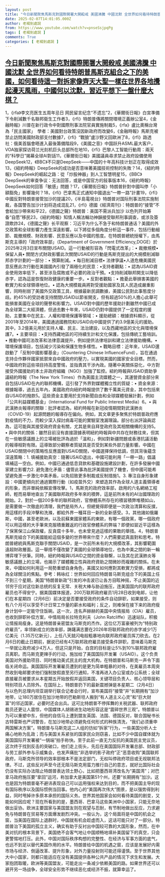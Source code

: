 ```yaml
---
layout: post
title: "今日新聞聚焦馬斯克對國際開署大開殺戒 美國沸騰 中國沈默 全世界如何看待特朗普馬斯克組合之下的美國，如何看待這一對拆家像齊天大聖一樣在世界各地攪起漫天風雨，中國何以沈默，習近平想下一盤什麼大棋？"
date: 2025-02-07T14:01:05.000Z
author: 老楊到處說
from: https://www.youtube.com/watch?v=pnseSsjpqPg
tags: [ 老楊到處說 ]
comments: True
categories: [ 老楊到處說 ]
---
```

<!--1738936865000-->
[今日新聞聚焦馬斯克對國際開署大開殺戒 美國沸騰 中國沈默 全世界如何看待特朗普馬斯克組合之下的美國，如何看待這一對拆家像齊天大聖一樣在世界各地攪起漫天風雨，中國何以沈默，習近平想下一盤什麼大棋？](https://www.youtube.com/watch?v=pnseSsjpqPg)
------

<div>
1，《rfa》李文亮医生五周年忌日 网民留言纪念“不遗忘”2，《華爾街日報》白宮準備下令削減數千名聯邦衛生工作者3，《rfi》特朗普傳將關閉環境正義辦公室4，《金融時報》川普在新行政令中對國際刑事法院官員實施制裁5，《rfa》盧比奧稱台灣為「民主國家」　學者：美國對台政策沒因新政府而改變6，《金融時報》馬斯克被禁止訪問美國財政部支付數據7，《rfi》“戰狼”盧沙野又回歐洲了8，《rfi》路透社：俄美首腦會晤進入最後籌備階段9，《美國之音》中国跃升ASML最大客户，VOA独家探访荷兰光刻机巨头总部所在地10，《rfi》巴黎人工智能行動周：兩天的“科學日”揭幕全球AI對話11，《華爾街日報》美國議員尋求禁止政府設備使用DeepSeek12，《BBC》不只是DeepSeek——中国的十年高科技计划正在取得成效13，《紐約時報》DeepSeek的成功是否意味著美國技術控制的失敗？14，《紐約時報》DeepSeek的崛起之路：從「炒股神器」到人工智慧明星15，《BBC》DeepSeek的审查争议：无法回答，或是中国官方的敍事版本16，《紐約時報》DeepSeek如何回答「敏感」問題？17，《華爾街日報》特朗普針對中國叫停「小額豁免」影響幾何？18，《rfi》巴拿馬正式通知中國退出“一帶一路"計畫19，《rfi》中國反對特朗普接管加沙的提議20，《半島電視台》特朗普对国际刑事法院实施制裁，各国警告加沙计划将造成混乱21，《rfi》德國《經濟周刊》：特朗普的“接管”不會給加沙帶來和平22，《德國之聲》特朗普：美国不需派兵加沙 以色列开始筹备“自愿”移民23，《紐約時報》知情人稱法輪功神韻接受聯邦刑事調查，或涉及簽證欺詐24，《德國之聲》长平观察：习近平为什么不急于和特朗普通话？美國的外交政策和全球影響力產生深遠影響。以下將從多個角度分析這一事件，包括行動細節、裁撤規模、財政影響、民意反應以及中國的態度。在特朗普總統授權下，由馬斯克主導的「政府效率部」（Department of Government Efficiency,DOGE）於2025年2月3日宣布關閉USAID。這一行動被形容為「閃電式改革」：• 裁撤規模• 保留人員• 關閉方式財政影響此次關閉USAID的行動是馬斯克提出的大規模削減聯邦赤字計劃的一部分：• 預算削減。• 每日削減目標• 法律爭議•人道危機美國民意反應此次行動在美國國內引發了兩極化的民意：•支持者觀點：• 認為USAID資金使用效率低下，甚至涉及腐敗或不必要的政治干預。•支持削減聯邦開支以降低赤字，認為這是恢復財政健康的重要一步。• 反對者觀點：• 擔憂此舉損害美國的軟實力和全球領導地位。• 認為大規模裁員將對受援助國家及其人民造成嚴重影響，同時削弱了美國外交政策工具，根據最新民調數據，美國公民對此事態度分歧。約45%的受訪者支持關閉USAID以節省開支，但有超過50%的人擔心此舉可能損害美國在全球的聲譽和影響力。USAID對中國的歷年援助計劃雖然中國已成為全球第二大經濟體，但過去數十年來，USAID仍對中國提供了一定程度的援助，主要集中在民主、人權和環境保護等領域：• 援助總額：根據資料顯示，從2001年至2014年，美國通過國務院和USAID向中國提供了約3.9億美元的援助。其中，3.2億美元用於支持人權、民主、法治建設，以及西藏地區的文化與環境保護7。• 主要項目：•支持西藏地區的可持續生計和文化保護，包括傳統工藝培訓。• 推動中國司法改革和法律意識提升，例如提供法律培訓和建立法律援助機構。• 環境保護項目，包括減少污染和保護生物多樣性。• 戰略目標：近年來，USAID還啟動了「反制中國影響基金」（Countering Chinese InfluenceFund），旨在通過支持合作夥伴國家抵禦來自中國政府的壓力，以實現美國的國家安全目標。然而，中國政府對這些項目持高度警惕，並指責其干涉內政。隨著中美關係惡化，中方對接受外國援助的本土非政府組織（NGO）加強了監控。紐約時報與USAID資助爭議紐約時報（The New York Times）作為美國主流媒體之一，其運營資金部分來自包括USAID在內的聯邦機構，這引發了外界對媒體獨立性的質疑：• 資金來源：根據報導，過去五年內，美國政府向紐約時報提供了數千萬美元資金，其中包括來自USAID的撥款5。這些資金主要用於支持新聞自由和全球媒體發展計劃，例如「公共利益媒體基金」（International Fund for Public Interest Media）6。• 與武漢肺炎報導的關聯：批評者認為，紐約時報在新冠疫情期間對武漢肺炎（COVID-19）起源問題的報導存在偏向。例如，其文章更多聚焦於特朗普政府應對疫情的不力，而較少深入探討病毒可能的實驗室洩漏理論。部分右派評論員認為，這可能與其接受政府資金有關，尤其是來自拜登政府及其相關機構的支持5。• 與中共的關係：雖然目前沒有直接證據表明紐約時報與中共存在財務往來，但其在一些敏感議題上的立場被批評為過於「溫和」，例如對新疆問題或香港抗議活動的報導相對有限。這導致部分觀察者質疑其是否受到某些外部力量影響。中國在USAID關閉中的策略性反應面對USAID關閉，中國選擇保持低調，但其背後蘊含深遠策略：1. 填補援助真空：隨著USAID退出，中國可能利用「一帶一路」倡議填補這一空白。例如，中國已通過低息貸款和基礎設施建設計劃，在許多發展中國家建立影響力2. 避免激化矛盾：儘管此事為批評美國提供了機會，但中國可能希望避免進一步激化中美矛盾，以免招致更多制裁或反制措施1。3. 專注自身形象建設：中國更傾向於通過實際行動（如疫苗外交）來塑造其作為全球人道主義領導者的形象，而非單純依賴宣傳攻擊。1，馬斯克的政府效率部，啟用的六名網絡工程師，輕而易舉地查出了美國聯邦政府多年來的積弊，這是前所未有的AI治國理政的開始。2，對於一個200多年的聯邦政府，官僚體系所存在的積習積弊堆積如山，是需要做一次徹底的清理，我們是局外人，但總覺得即便是一次政治清算和反撲，用這樣的手段沖擊和洗滌，都給外界一種耳目一新的全新感受。3，其他諸如俄羅斯，中國，甚至老歐洲，以及前蘇東國家體系的東歐，有哪一個政黨，哪一個政府可以用這樣的大手筆來克服積重難返的行政官僚體系的弊端？即便如習近平這樣為了保黨保江山保政權，反貪腐十多年，也未曾見過這樣的果敢的舉措。4，特朗普馬斯克組合下的美國能給這個多變的世界帶來什麼？人們需要認真面對和思考。特朗普總統與馬斯克聯手關閉USAID，是一次前所未有的大規模改革，其影響範圍遠超財政層面。這一舉措不僅改變了美國的全球領導地位，也為中美之間的新一輪博弈埋下伏筆。同時，紐約時報與USAID之間的資金聯繫，以及其在武漢肺炎等敏感議題上的立場，也揭示了媒體獨立性與政府資助之間微妙而複雜的關係。在未來，中國如何利用這一局勢重塑自身角色，美國又如何應對其軟實力受損，都將成為全球關注的焦點。參考：韩咏红：世界如何回应特朗普马斯克组合下的美国上任不到三个星期，美国“特朗普新政”引发的冲击波已让各方目眩神摇，不止美国的近邻穷于应对这位新总统的反复无常、关税大棒与胁迫施压，连美国国内的联邦政府雇员也不得安宁。据美国媒体报道，200万联邦政府雇员1月28日收到电邮，让他们在本星期四（2月6日）前决定是否要接受政府的条件自动辞职，如果接受，则有八个月可以享受不计日常工作量的薪水和福利；反之，则难保在接下来的政府瘦身计划中一定能守住饭碗。这一次，连名声赫赫的美国中央情报局（CIA）雇员，也收到辞职补偿方案，中情局局长拉特克利夫（John Ratcliffe）迅速站队，积极让情报局瘦身。这是特朗普亲密盟友马斯克的杰作。这位亿万富豪被列为“特别政府雇员”，率领新成立的效率部，踌躇满志要在2026年将联邦政府的赤字减少1万亿美元（1.35万亿新元），上任八天就闪电般粗暴地向联邦政府雇员挥刀砍去。在2月6日的截止日期前，据说已经有4万联邦政府雇员接受条件辞职，意味着马斯克一举就让政府减少4万人，但这只是开始，白宫的目标是让5%到10%联邦政府雇员离职。而马斯克更辣手的行动，施加给了美国国际开发署（USAID）。这个负责美国对外援助项目、同时推动美式民主的庞大机构，在特朗普和马斯克一声令下面临关闭命运。美国国际开发署雇员遭到的是更为简单粗暴的对待，在美雇员本周突然收到电邮要求他们强制放假直至另行通知，不准再进入办公室或办公系统；全球直接雇员被要求从本星期五开始放假并返回美国，关键项目负责人、核心领导层和特别项目人员除外。在国际上，特朗普扔下的最新震撼弹是本星期二（2月4日）与以色列总理内坦亚胡举行联合记者会行时，宣布美国将“接管”并“长期拥有”加沙地带，让180万居住在加沙地带的巴勒斯坦人搬到“有人道主义心灵”和“巨大财富”的邻近国家，必要时还会出兵。这可比特朗普不停挥舞的关税武器、联邦政府裁员还更让人震惊，中国媒体人胡锡进生动地形容这是“震碎世界三观”。特朗普以为可以重塑中东，但他的自信马上遭到盟友英国、法国、德国反对，联合国秘书长古特雷斯也严词警告，在加沙地带必须避免任何形式的种族清洗，“我们必须重申两国解决方案”。特朗普与马斯克这二人组的彷如“拆家”行为，一些美国分析人士痛心地称为乱政；而与美国关系紧张的国家民众则窃喜，比如不少中国自媒体就为美国国际开发署被“一锅端”拍手称快。至于此前一直无力反抗的美国民主党议员，这次终于找到反击的突破口，他们走上街头，先后在美国国际开发署总部、财政部与劳工部外参与示威集会，也发声痛批“非选举的影子政府”正“恶意收购”美国联邦政府，马斯克所领导的效率部根本不是法定部门，无权叫停政府项目或无视联邦法律。不过，这些反对声至今还无阻马斯克用蛮力推行自己的意志，就好比国际社会仍没有实际办法阻止特朗普表达领土野心，比如把墨西哥湾改名为“美国湾”；对巴拿马政府施压要“拿回”运河，称加拿大是美国第51个州，还要“长期拥有”加沙。这也是因为特朗普毫不避讳表现自己可以运用强权来达到目的，而不把美国主导的现有国际秩序以及国际惯例当回事。他内心的“美国再次伟大”图景，是以强势得到利益，同时甩掉许多原本承担的国际义务。世界其他国家会如何看待美国的剧变，又能如何因应呢？现在所看到的是，墨西哥、巴拿马这些美洲中小国家，只能无奈地做出妥协。欧洲主要国家与美国盟友则在观望与忍耐，有节制地做出反应，力求避免与特朗普在贸易等方面爆发剧烈冲突。一般认为，这个局面将是中国的机会之窗，当美国在国际上退群时，中国就有机会趁虚而入，这话可能只对了一部分。特朗普治下美国的孤立主义，确实有助于反衬出中国较可靠的大国形象，然而，在中美对抗的根本背景下，美国绝不会客气地让中国顺畅地填补美国留下的真空，只会更警惕地打压。此外，中国对国际秩序构想的完整性、在经济与军事方面的底气，也远不到足以替代美国作用的水平。特朗普给中国的机遇之窗，应该是发展好内需市场与经济、倒逼改革、提升形象，对外力量投射则可能还得谨慎。至于世界其他大中小国家，则都只能适应在没有美国提供各种公共产品的情况下求生和发展。大家抱团取暖，欧洲等美国盟友，可能走出一条减少依赖美国的路。如果世界还可以避开另一场战争，全球安全形势不继续恶化或经济不振，就算幸运了。
</div>

